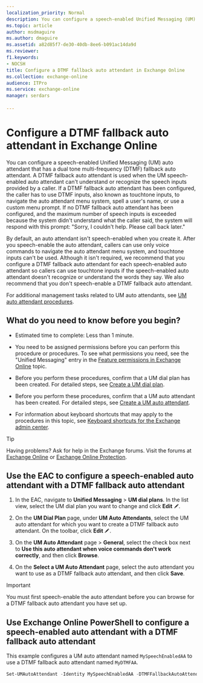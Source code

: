 ```yaml
---
localization_priority: Normal
description: You can configure a speech-enabled Unified Messaging (UM) auto attendant that has a dual tone multi-frequency (DTMF) fallback auto attendant. A DTMF fallback auto attendant is used when the UM speech-enabled auto attendant can't understand or recognize the speech inputs provided by a caller. If a DTMF fallback auto attendant has been configured, the caller has to use DTMF inputs, also known as touchtone inputs, to navigate the auto attendant menu system, spell a user's name, or use a custom menu prompt. If no DTMF fallback auto attendant has been configured, and the maximum number of speech inputs is exceeded because the system didn't understand what the caller said, the system will respond with this prompt:Sorry, I couldn't help. Please call back later.
ms.topic: article
author: msdmaguire
ms.author: dmaguire
ms.assetid: a82d85f7-de30-40db-8ee6-b091ac14da9d
ms.reviewer: 
f1.keywords:
- NOCSH
title: Configure a DTMF fallback auto attendant in Exchange Online
ms.collection: exchange-online
audience: ITPro
ms.service: exchange-online
manager: serdars

---
```


# Configure a DTMF fallback auto attendant in Exchange Online

You can configure a speech-enabled Unified Messaging (UM) auto attendant that has a dual tone multi-frequency (DTMF) fallback auto attendant. A DTMF fallback auto attendant is used when the UM speech-enabled auto attendant can't understand or recognize the speech inputs provided by a caller. If a DTMF fallback auto attendant has been configured, the caller has to use DTMF inputs, also known as touchtone inputs, to navigate the auto attendant menu system, spell a user's name, or use a custom menu prompt. If no DTMF fallback auto attendant has been configured, and the maximum number of speech inputs is exceeded because the system didn't understand what the caller said, the system will respond with this prompt: "Sorry, I couldn't help. Please call back later."

By default, an auto attendant isn't speech-enabled when you create it. After you speech-enable the auto attendant, callers can use only voice commands to navigate the auto attendant menu system, and touchtone inputs can't be used. Although it isn't required, we recommend that you configure a DTMF fallback auto attendant for each speech-enabled auto attendant so callers can use touchtone inputs if the speech-enabled auto attendant doesn't recognize or understand the words they say. We also recommend that you don't speech-enable a DTMF fallback auto attendant.

For additional management tasks related to UM auto attendants, see [UM auto attendant procedures](um-auto-attendant-procedures.md).

## What do you need to know before you begin?

- Estimated time to complete: Less than 1 minute.

- You need to be assigned permissions before you can perform this procedure or procedures. To see what permissions you need, see the "Unified Messaging" entry in the [Feature permissions in Exchange Online](../../permissions-exo/feature-permissions.md) topic.

- Before you perform these procedures, confirm that a UM dial plan has been created. For detailed steps, see [Create a UM dial plan](../../voice-mail-unified-messaging/connect-voice-mail-system/create-um-dial-plan.md).

- Before you perform these procedures, confirm that a UM auto attendant has been created. For detailed steps, see [Create a UM auto attendant](create-a-um-auto-attendant.md).

- For information about keyboard shortcuts that may apply to the procedures in this topic, see [Keyboard shortcuts for the Exchange admin center](../../accessibility/keyboard-shortcuts-in-admin-center.md).

> [!TIP]
> Having problems? Ask for help in the Exchange forums. Visit the forums at [Exchange Online](https://go.microsoft.com/fwlink/p/?linkId=267542) or [Exchange Online Protection](https://go.microsoft.com/fwlink/p/?linkId=285351).

## Use the EAC to configure a speech-enabled auto attendant with a DTMF fallback auto attendant

1. In the EAC, navigate to **Unified Messaging** \> **UM dial plans**. In the list view, select the UM dial plan you want to change and click **Edit** ![Edit icon](../../media/ITPro_EAC_EditIcon.gif).

2. On the **UM Dial Plan** page, under **UM Auto Attendants**, select the UM auto attendant for which you want to create a DTMF fallback auto attendant. On the toolbar, click **Edit** ![Edit icon](../../media/ITPro_EAC_EditIcon.gif).

3. On the **UM Auto Attendant** page \> **General**, select the check box next to **Use this auto attendant when voice commands don't work correctly**, and then click **Browse**.

4. On the **Select a UM Auto Attendant** page, select the auto attendant you want to use as a DTMF fallback auto attendant, and then click **Save**.

> [!IMPORTANT]
> You must first speech-enable the auto attendant before you can browse for a DTMF fallback auto attendant you have set up.

## Use Exchange Online PowerShell to configure a speech-enabled auto attendant with a DTMF fallback auto attendant

This example configures a UM auto attendant named `MySpeechEnabledAA` to use a DTMF fallback auto attendant named `MyDTMFAA`.

```PowerShell
Set-UMAutoAttendant -Identity MySpeechEnabledAA -DTMFFallbackAutoAttendant MyDTMFAA
```
